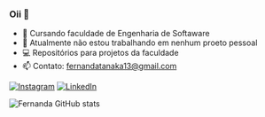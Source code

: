 ### Oii 👋

- 🔭 Cursando faculdade de Engenharia de Softaware
- 🌱 Atualmente não estou trabalhando em nenhum proeto pessoal
- 💻 Repositórios para projetos da faculdade
- 📫 Contato: fernandatanaka13@gmail.com

<!-- Links -->
[![Instagram](https://img.shields.io/badge/Instagram-E4405F?style=for-the-badge&logo=instagram&logoColor=white)](https://www.instagram.com/fer.tanaka/)
[![LinkedIn](https://img.shields.io/badge/LinkedIn-0077B5?style=for-the-badge&logo=linkedin&logoColor=white)](https://www.linkedin.com/in/fernanda-tanaka-93045225a/)

<!-- GithubStats -->
![Fernanda GitHub stats](https://github-readme-stats.vercel.app/api?username=fermiwa&show_icons=true&theme=gotham)
